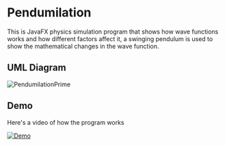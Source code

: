 # Pendumilation

This is JavaFX physics simulation program that shows how wave functions works and how different factors affect it, a swinging pendulum is used to show the mathematical changes in the wave function.


## UML Diagram

![PendumilationPrime](https://user-images.githubusercontent.com/24187164/131248568-95d7a73c-f3d6-46f8-9937-42614370a9b9.png)

## Demo

Here's a video of how the program works

[![Demo](https://user-images.githubusercontent.com/24187164/131249253-3295f2a0-c8bc-41be-b4aa-e4d6fcb543f0.jpg)](https://youtu.be/qikaF5yDwfI "Pendumilation")

